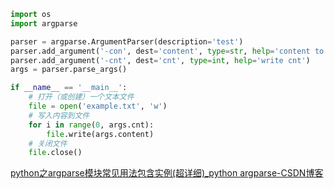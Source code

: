 ```python
import os
import argparse

parser = argparse.ArgumentParser(description='test')
parser.add_argument('-con', dest='content', type=str, help='content to write')
parser.add_argument('-cnt', dest='cnt', type=int, help='write cnt')
args = parser.parse_args()

if __name__ == '__main__':
    # 打开（或创建）一个文本文件
    file = open('example.txt', 'w')
    # 写入内容到文件
    for i in range(0, args.cnt):
        file.write(args.content)
    # 关闭文件
    file.close()
```

[python之argparse模块常见用法包含实例(超详细)\_python argparse-CSDN博客](https://blog.csdn.net/RudeTomatoes/article/details/117003291)
